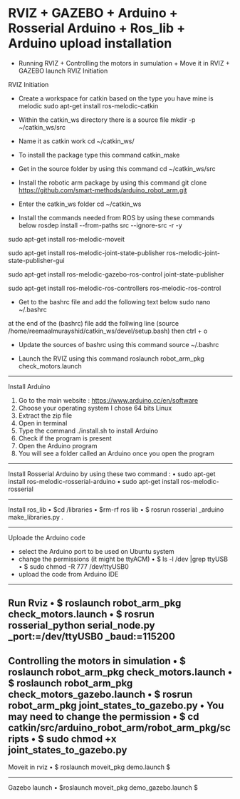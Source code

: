 # RVIZ + GAZEBO  + Arduino + Rosserial Arduino + Ros_lib + Arduino upload installation 

* Running RVIZ + Controlling the motors in sumulation + Move it in RVIZ + GAZEBO launch
RVIZ Initiation 

RVIZ Initiation 

-	Create a workspace for catkin based on the type you have mine is melodic
sudo apt-get install ros-melodic-catkin

-	Within the catkin_ws directory there is a source file 
mkdir -p ~/catkin_ws/src

-	Name it as catkin work
cd ~/catkin_ws/

-	To install the package type this command 
catkin_make

-	Get in the source folder by using this command 
cd ~/catkin_ws/src

-	Install the robotic arm package by using this command
git clone https://github.com/smart-methods/arduino_robot_arm.git 

-	Enter the  catkin_ws folder 
cd ~/catkin_ws

-	Install the commands needed from ROS by using these commands below
rosdep install --from-paths src --ignore-src -r -y

sudo apt-get install ros-melodic-moveit

sudo apt-get install ros-melodic-joint-state-publisher ros-melodic-joint-state-publisher-gui

sudo apt-get install ros-melodic-gazebo-ros-control joint-state-publisher

sudo apt-get install ros-melodic-ros-controllers ros-melodic-ros-control

-	Get to the  bashrc file and add the following  text below
sudo nano ~/.bashrc

at the end of the (bashrc) file add the follwing line
(source /home/reemaalmurayshid/catkin_ws/devel/setup.bash)
then 
ctrl + o

-	Update the sources of bashrc using this command 
source ~/.bashrc

-	Launch the RVIZ using this command 
roslaunch robot_arm_pkg check_motors.launch


-------------------------------------------------------------------------------------------------------------------------
Install Arduino 
1.	Go to the main website :
 https://www.arduino.cc/en/software
2.	Choose your operating system I chose 64 bits Linux 
3.	Extract the zip file 
4.	Open in terminal 
5.	Type the command ./install.sh  to install Arduino 
6.	Check if the program is present 
7.	Open the Arduino program 
8.	You  will see a folder  called an Arduino once you open the program 
-------------------------------------------------------------------------------------------------------------------------
Install Rosserial  Arduino  by using these two command :
•	sudo apt-get install ros-melodic-rosserial-arduino
•	 sudo apt-get install ros-melodic-rosserial

-------------------------------------------------------------------------------------------------------------------------------
Install ros_lib 
•	$cd <sketchbook>/libraries
•	$rm-rf ros lib
•	$ rosrun rosserial _arduino make_libraries.py .


-----------------------------------------------------------------------------------------------------------------------------------
Uploade the Arduino code
- select the Arduino port to be used on Ubuntu system
- change the permissions (it might be ttyACM)
•	$ ls -l /dev |grep ttyUSB
•	$ sudo chmod -R 777 /dev/ttyUSB0
- upload the code from Arduino IDE
-----------------------------------------------------------------------------------------------------------------------------
Run Rviz
•	$ roslaunch robot_arm_pkg check_motors.launch
•	$ rosrun rosserial_python serial_node.py _port:=/dev/ttyUSB0 _baud:=115200
-----------------------------------------------------------------------------------------------------------------------------
Controlling the motors in simulation
•	$ roslaunch robot_arm_pkg check_motors.launch
•	$ roslaunch robot_arm_pkg check_motors_gazebo.launch
•	$ rosrun robot_arm_pkg joint_states_to_gazebo.py
•	You may need to change the permission
•	$ cd catkin/src/arduino_robot_arm/robot_arm_pkg/scripts
•	$ sudo chmod +x joint_states_to_gazebo.py 
--------------------------------------------------------------------------------------------------------------------------
Moveit in rviz 
•	$ roslaunch moveit_pkg demo.launch $

---------------------------------------------------------------------------------------------------------------------------
Gazebo launch 
•	$roslaunch moveit_pkg demo_gazebo.launch $
